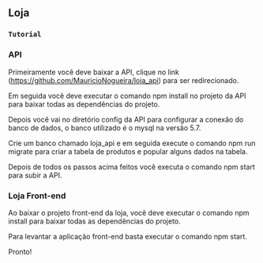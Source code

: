 ## Loja

### `Tutorial`

### API
Primeiramente você deve baixar a API, clique no link (https://github.com/MauricioNogueira/loja_api) para ser redirecionado.

Em seguida você deve executar o comando npm install no projeto da API para baixar todas as dependências do projeto.

Depois você vai no diretório config da API para configurar a conexão do banco de dados, o banco utilizado é o mysql na versão 5.7.

Crie um banco chamado loja_api e em seguida execute o comando npm run migrate para criar a tabela de produtos e popular alguns dados na tabela.

Depois de todos os passos acima feitos você executa o comando npm start para subir a API.

### Loja Front-end

Ao baixar o projeto front-end da loja, você deve executar o comando npm install para baixar todas as dependências do projeto.

Para levantar a aplicação front-end basta executar o comando npm start.

Pronto!